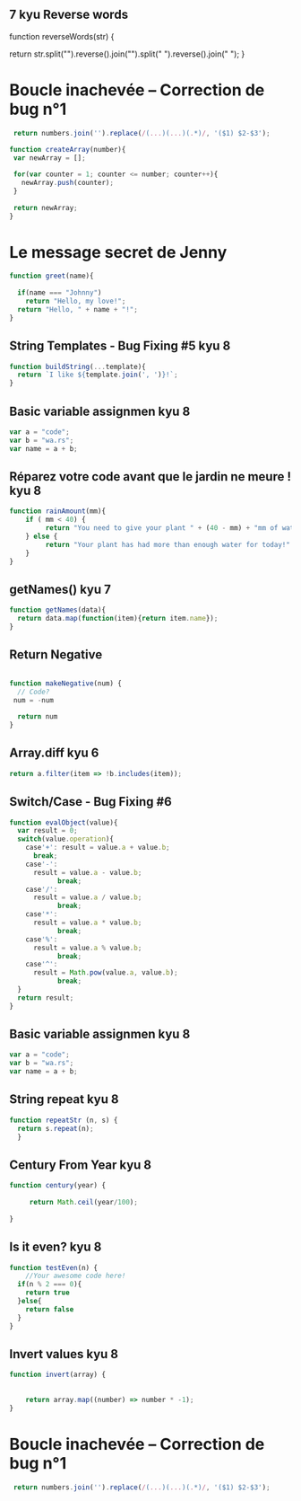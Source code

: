  ## 7 kyu Reverse words

 function reverseWords(str) {

  return str.split("").reverse().join("").split(" ").reverse().join(" ");
 }

# Boucle inachevée – Correction de bug n°1
```js
 return numbers.join('').replace(/(...)(...)(.*)/, '($1) $2-$3');
 ```

 ```js
function createArray(number){
  var newArray = [];
  
  for(var counter = 1; counter <= number; counter++){
    newArray.push(counter);
  }
  
  return newArray;
}
```
# Le message secret de Jenny
```js
function greet(name){
 
  if(name === "Johnny")
    return "Hello, my love!"; 
  return "Hello, " + name + "!";
}
```

## String Templates - Bug Fixing #5 kyu 8
```js
function buildString(...template){
  return `I like ${template.join(', ')}!`;
}
```

## Basic variable assignmen kyu 8
```js
var a = "code";
var b = "wa.rs";
var name = a + b;
```

## Réparez votre code avant que le jardin ne meure ! kyu 8

```js
function rainAmount(mm){
    if ( mm < 40) {
         return "You need to give your plant " + (40 - mm) + "mm of water"
    } else {
         return "Your plant has had more than enough water for today!"
    }
}
```

## getNames() kyu 7
```js
function getNames(data){
  return data.map(function(item){return item.name});
}
```
## Return Negative
```js

function makeNegative(num) {
  // Code?
 num = -num
  
  return num
}
```

## Array.diff kyu 6 
```js
return a.filter(item => !b.includes(item));
```

## Switch/Case - Bug Fixing #6
```js
function evalObject(value){
  var result = 0;
  switch(value.operation){
    case'+': result = value.a + value.b;
      break;
    case'-': 
      result = value.a - value.b;
            break;
    case'/':
      result = value.a / value.b;
            break;
    case'*': 
      result = value.a * value.b;
            break;
    case'%':
      result = value.a % value.b;
            break;
    case'^': 
      result = Math.pow(value.a, value.b);
            break;
  }
  return result;
}
```

## Basic variable assignmen kyu 8

```js
var a = "code";
var b = "wa.rs";
var name = a + b;
```

## String repeat kyu 8 

```js
function repeatStr (n, s) {
  return s.repeat(n);
  }
```

## Century From Year kyu 8

```js
function century(year) {
  
     return Math.ceil(year/100);
  
}
```

## Is it even? kyu 8
```js
function testEven(n) {
    //Your awesome code here!
  if(n % 2 === 0){
    return true
  }else{
    return false
  }
}
```

## Invert values kyu 8

```js
function invert(array) {
  
  
    return array.map((number) => number * -1);
}
```

# Boucle inachevée – Correction de bug n°1
```js
 return numbers.join('').replace(/(...)(...)(.*)/, '($1) $2-$3');
 ```
